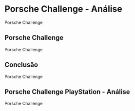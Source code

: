 ---
---

# Porsche Challenge - Análise

Porsche Challenge

## Porsche Challenge

Porsche Challenge

## Conclusão

Porsche Challenge

## Porsche Challenge PlayStation - Análise

Porsche Challenge

